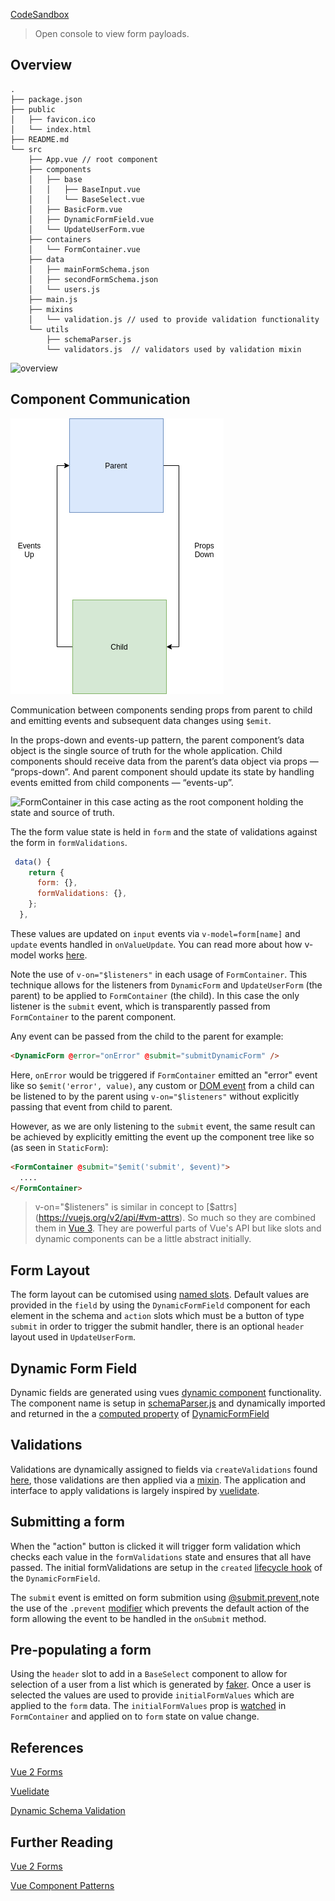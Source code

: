 [CodeSandbox](https://codesandbox.io/s/friendly-satoshi-33yj7)

> Open console to view form payloads.

## Overview

```
.
├── package.json
├── public
│   ├── favicon.ico
│   └── index.html
├── README.md
└── src
    ├── App.vue // root component
    ├── components
    │   ├── base
    │   │   ├── BaseInput.vue
    │   │   └── BaseSelect.vue
    │   ├── BasicForm.vue
    │   ├── DynamicFormField.vue
    │   └── UpdateUserForm.vue
    ├── containers
    │   └── FormContainer.vue
    ├── data
    │   ├── mainFormSchema.json
    │   ├── secondFormSchema.json
    │   └── users.js
    ├── main.js
    ├── mixins
    │   └── validation.js // used to provide validation functionality
    └── utils
        ├── schemaParser.js
        └── validators.js  // validators used by validation mixin
```

![overview](./diagrams/overview.png)

## Component Communication

![props events](./diagrams/props-events.png)

Communication between components sending props from parent to child and emitting events and subsequent data changes using `$emit`.

In the props-down and events-up pattern, the parent component’s data object is the single source of truth for the whole application. Child components should receive data from the parent’s data object via props — “props-down”. And parent component should update its state by handling events emitted from child components — “events-up”.

![FormContainer](./src/containers/FormContainer.vue) in this case acting as the root component holding the state and source of truth.

The the form value state is held in `form` and the state of validations against the form in `formValidations`.

```js
 data() {
    return {
      form: {},
      formValidations: {},
    };
  },
```

These values are updated on `input` events via `v-model=form[name]` and `update` events handled in `onValueUpdate`. You can read more about how v-model works [here](https://vuejs.org/v2/guide/forms.html).

Note the use of `v-on="$listeners"` in each usage of `FormContainer`. This technique allows for the listeners from `DynamicForm` and `UpdateUserForm` (the parent) to be applied to `FormContainer` (the child). In this case the only listener is the `submit` event, which is transparently passed from `FormContainer` to the parent component.

Any event can be passed from the child to the parent for example:

```html
<DynamicForm @error="onError" @submit="submitDynamicForm" />
```

Here, `onError` would be triggered if `FormContainer` emitted an "error" event like so `$emit('error', value)`, any custom or [DOM event](https://vuejs.org/v2/guide/events.html) from a child can be listened to by the parent using `v-on="$listeners"` without explicitly passing that event from child to parent.

However, as we are only listening to the `submit` event, the same result can be achieved by explicitly emitting the event up the component tree like so (as seen in `StaticForm`):

```html
<FormContainer @submit="$emit('submit', $event)">
  ....
</FormContainer>
```

> v-on="$listeners" is similar in concept to [$attrs](https://vuejs.org/v2/api/#vm-attrs). So much so they are combined them in [Vue 3](https://v3.vuejs.org/guide/migration/listeners-removed.html). They are powerful parts of Vue's API but like slots and dynamic components can be a little abstract initially.

## Form Layout

The form layout can be cutomised using [named slots](https://vuejs.org/v2/guide/components-slots.html#Named-Slots). Default values are provided in the `field` by using the `DynamicFormField` component for each element in the schema and `action` slots which must be a button of type `submit` in order to trigger the submit handler, there is an optional `header` layout used in `UpdateUserForm`.

## Dynamic Form Field

Dynamic fields are generated using vues [dynamic component](https://vuejs.org/v2/guide/components-dynamic-async.html) functionality. The component name is setup in [schemaParser.js](./src/utils/schemaParser.js) and dynamically imported and returned in the a [computed property](https://vuejs.org/v2/api/#computed) of [DynamicFormField](./src/components/DynamicFormField.vue)

## Validations

Validations are dynamically assigned to fields via `createValidations` found [here](./src/utils/validators.js:1), those validations are then applied via a [mixin](https://vuejs.org/v2/api/#mixins). The application and interface to apply validations is largely inspired by [vuelidate](https://vuelidate.js.org/).

## Submitting a form

When the "action" button is clicked it will trigger form validation which checks each value in the `formValidations` state and ensures that all have passed. The initial formValidations are setup in the `created` [lifecycle hook](https://vuejs.org/v2/guide/instance.html#Instance-Lifecycle-Hooks) of the `DynamicFormField`.

The `submit` event is emitted on form submition using [@submit.prevent](./src/containers/FormContainer.vue),note the use of the `.prevent` [modifier](https://vuejs.org/v2/guide/syntax.html#Modifiers) which prevents the default action of the form allowing the event to be handled in the `onSubmit` method.

## Pre-populating a form

Using the `header` slot to add in a `BaseSelect` component to allow for selection of a user from a list which is generated by [faker](https://github.com/marak/Faker.js/). Once a user is selected the values are used to provide `initialFormValues` which are applied to the `form` data. The `initialFormValues` prop is [watched](https://vuejs.org/v2/api/#watch) in `FormContainer` and applied on to `form` state on value change.

## References

[Vue 2 Forms](https://github.com/PacktPublishing/Building-Forms-with-Vue.js)

[Vuelidate](https://github.com/vuelidate/vuelidate)

[Dynamic Schema Validation](https://github.com/marina-mosti/dynamic-schema-vuelidate)

## Further Reading

[Vue 2 Forms](https://www.packtpub.com/product/building-forms-with-vue-js/9781839213335)

[Vue Component Patterns](https://leanpub.com/vuejscomponentpatterns)

